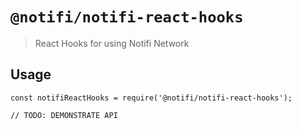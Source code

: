 # `@notifi/notifi-react-hooks`

> React Hooks for using Notifi Network 

## Usage

```
const notifiReactHooks = require('@notifi/notifi-react-hooks');

// TODO: DEMONSTRATE API
```
